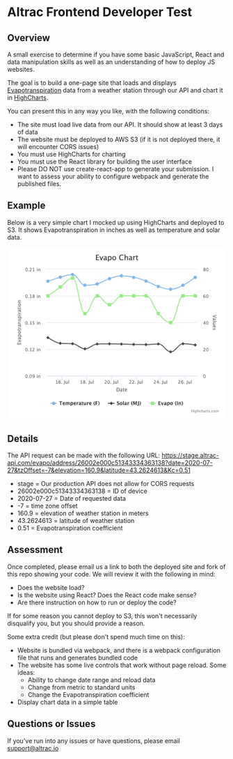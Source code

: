 # Altrac Frontend Developer Test 

## Overview

A small exercise to determine if you have some basic JavaScript, React and data manipulation skills as well as an understanding of how to deploy JS websites.

The goal is to build a one-page site that loads and displays [Evapotranspiration](https://en.wikipedia.org/wiki/Evapotranspiration) data from a weather station through our API and chart it in [HighCharts](https://www.highcharts.com/).

You can present this in any way you like, with the following conditions:

- The site must load live data from our API. It should show at least 3 days of data
- The website must be deployed to AWS S3 (if it is not deployed there, it will encounter CORS issues)
- You must use HighCharts for charting
- You must use the React library for building the user interface
- Please DO NOT use create-react-app to generate your submission. I want to assess your ability to configure webpack and generate the published files.

## Example

Below is a very simple chart I mocked up using HighCharts and deployed to S3. It shows Evapotranspiration in inches as well as temperature and solar data.

![Basic Chart](images/basic.png)

## Details

The API request can be made with the following URL: https://stage.altrac-api.com/evapo/address/26002e000c51343334363138?date=2020-07-27&tzOffset=-7&elevation=160.9&latitude=43.2624613&Kc=0.51

- stage = Our production API does not allow for CORS requests
- 26002e000c51343334363138 = ID of device
- 2020-07-27 = Date of requested data
- -7 = time zone offset
- 160.9 = elevation of weather station in meters
- 43.2624613 = latitude of weather station
- 0.51 = Evapotranspiration coefficient

## Assessment

Once completed, please email us a link to both the deployed site and fork of this repo showing your code. We will review it with the following in mind:

- Does the website load?
- Is the website using React? Does the React code make sense?
- Are there instruction on how to run or deploy the code?

If for some reason you cannot deploy to S3, this won't necessarily disqualify you, but you should provide a reason.

Some extra credit (but please don't spend much time on this):

- Website is bundled via webpack, and there is a webpack configuration file that runs and generates bundled code
- The website has some live controls that work without page reload. Some ideas:
   - Ability to change date range and reload data
   - Change from metric to standard units
   - Change the Evapotranspiration coefficient
- Display chart data in a simple table

## Questions or Issues

If you've run into any issues or have questions, please email support@altrac.io
